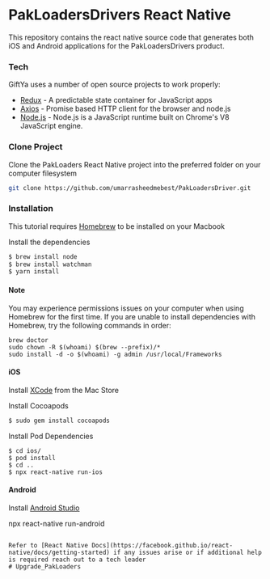 # PakLoadersDrivers React Native

This repository contains the react native source code that generates both iOS and Android applications for the PakLoadersDrivers product.


### Tech

GiftYa uses a number of open source projects to work properly:

* [Redux](redux.js.org) - A predictable state container for JavaScript apps
* [Axios](https://github.com/axios/axios) - Promise based HTTP client for the browser and node.js
* [Node.js](https://nodejs.org/) - Node.js is a JavaScript runtime built on Chrome's V8 JavaScript engine.

### Clone Project

Clone the PakLoaders React Native project into the preferred folder on your computer filesystem
```sh
git clone https://github.com/umarrasheedmebest/PakLoadersDriver.git
```

### Installation
This tutorial requires [Homebrew](https://brew.sh/) to be installed on your Macbook 

Install the dependencies

```sh
$ brew install node
$ brew install watchman
$ yarn install
```

#### Note
You may experience permissions issues on your computer when using Homebrew for the first time.  If you are unable to 
install dependencies with Homebrew, try the following commands in order:
```
brew doctor
sudo chown -R $(whoami) $(brew --prefix)/*
sudo install -d -o $(whoami) -g admin /usr/local/Frameworks
```


#### iOS

Install [XCode](https://apps.apple.com/us/app/xcode/id497799835?mt=12) from the Mac Store

Install Cocoapods
```sh
$ sudo gem install cocoapods
```

Install Pod Dependencies
```
$ cd ios/ 
$ pod install
$ cd ..
$ npx react-native run-ios
```

#### Android

Install [Android Studio](https://developer.android.com/studio/index.html)

npx react-native run-android
```

Refer to [React Native Docs](https://facebook.github.io/react-native/docs/getting-started) if any issues arise or if additional help is required reach out to a tech leader 
# Upgrade_PakLoaders
